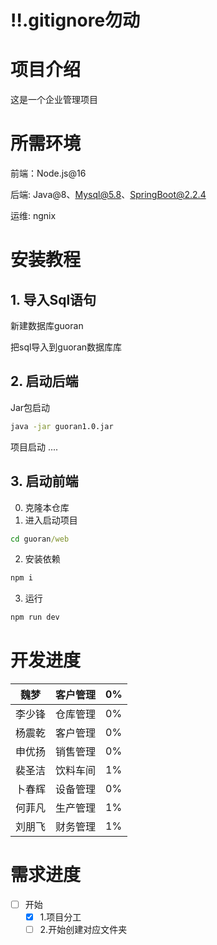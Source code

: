 # ‼️.gitignore勿动

# 项目介绍

这是一个企业管理项目

# 所需环境

前端：Node.js@16

后端: Java@8、Mysql@5.8、SpringBoot@2.2.4

运维: ngnix

# 安装教程

## 1. 导入Sql语句

新建数据库guoran

把sql导入到guoran数据库库

## 2. 启动后端

Jar包启动

```sh
java -jar guoran1.0.jar
```

项目启动
....

## 3. 启动前端

0. 克隆本仓库
1. 进入启动项目

```cmd
cd guoran/web
```

2. 安装依赖

```cmd
npm i
```

3. 运行

```cmd
npm run dev
```

# 开发进度


| 魏梦  | 客户管理 | 0%  |
|-----|--| --- |
| 李少锋 | 仓库管理 | 0%  |
| 杨震乾 | 客户管理 | 0%  |
| 申优扬 | 销售管理 | 0%  |
| 裴圣洁 | 饮料车间 | 1%  |
| 卜春辉 | 设备管理 | 0%  |
| 何菲凡 | 生产管理 | 1%  |
| 刘朋飞 | 财务管理 | 1%  |
# 需求进度

- [ ] 开始
  - [X] 1.项目分工
  - [ ] 2.开始创建对应文件夹
